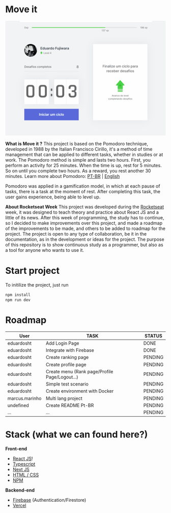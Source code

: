 # Move it
![Alt Text](https://github.com/eduardosht/moveit-next/blob/main/public/application.gif?raw=true)

**What is Move it ?**
This project is based on the Pomodoro technique, developed in 1988 by the Italian Francisco Cirillo, it's a method of time management that can be applied to different tasks, whether in studies or at work.
The Pomodoro method is simple and lasts two hours. First, you perform an activity for 25 minutes. When the time is up, rest for 5 minutes. So on until you complete two hours. As a reward, you rest another 30 minutes.
Learn more about Pomodoro: [PT-BR](https://pt.wikipedia.org/wiki/T%C3%A9cnica_pomodoro) | [English](https://en.wikipedia.org/wiki/Pomodoro_Technique)

Pomodoro was applied in a gamification model, in which at each pause of tasks, there is a task at the moment of rest. After completing this task, the user gains experience, being able to level up.


**About Rocketseat Week**
This project was developed during the [Rocketseat](https://rocketseat.com.br/) week, it was designed to teach theory and practice about React JS and a little of its news.
After this week of programming, the study has to continue, so I decided to make improvements over this project, and made a roadmap of the improvements to be made, and others to be added to roadmap for the project.
The project is open to any type of collaboration, be it in the documentation, as in the development or ideas for the project.
The purpose of this repository is to show continuous study as a programmer, but also as a tool for anyone who wants to use it.

# Start project
To initilize the project, just run

    npm install
    npm run dev


# Roadmap

|User                |TASK                          |STATUS                         |
|----------------|-------------------------------|-----------------------------|
|eduardosht|Add Login Page|DONE|
|eduardosht|Integrate with Firebase|DONE|
|eduardosht|Create ranking page|PENDING|
|eduardosht|Create profile page|PENDING|
|eduardosht|Create menu (Rank page/Profile Page/Logout...)|PENDING|
|eduardosht|Simple test scenario|PENDING|
|eduardosht|Create environment with Docker|PENDING|
|marcus.marinho|Multi lang project|PENDING|
|undefined|Create README Pt-BR|PENDING|
|...|...|PENDING|

# Stack (what we can found here?)

**Front-end**
 - [React JS](https://pt-br.reactjs.org/)!
 - [Typescript](https://www.typescriptlang.org/)
 - [Next JS](https://nextjs.org/)
 - [HTML / CSS](https://www.w3schools.com/)
 - [NPM](https://www.npmjs.com/)

**Backend-end**
 - [Firebase](https://firebase.google.com/?hl=pt-br) (Authentication/Firestore)
 - [Vercel](https://vercel.com/docs) 
